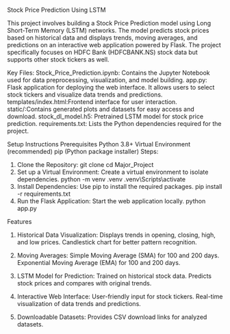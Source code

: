 Stock Price Prediction Using LSTM

This project involves building a Stock Price Prediction model using Long Short-Term Memory (LSTM) networks. The model predicts stock prices based on historical data and displays trends, moving averages, and predictions on an interactive web application powered by Flask. The project specifically focuses on HDFC Bank (HDFCBANK.NS) stock data but supports other stock tickers as well.

Key Files:
Stock_Price_Prediction.ipynb: Contains the Jupyter Notebook used for data preprocessing, visualization, and model building.
app.py: Flask application for deploying the web interface. It allows users to select stock tickers and visualize data trends and predictions.
templates/index.html:Frontend interface for user interaction.
static/:Contains generated plots and datasets for easy access and download.
stock_dl_model.h5: Pretrained LSTM model for stock price prediction.
requirements.txt: Lists the Python dependencies required for the project.

Setup Instructions
Prerequisites
Python 3.8+
Virtual Environment (recommended)
pip (Python package installer)
Steps:
1. Clone the Repository:
   git clone <repository-link>
   cd Major_Project
2. Set up a Virtual Environment: Create a virtual environment to isolate dependencies.
   python -m venv .venv
   .venv\Scripts\activate
3. Install Dependencies: Use pip to install the required packages.
   pip install -r requirements.txt
4. Run the Flask Application: Start the web application locally.
   python app.py

Features
1. Historical Data Visualization:
Displays trends in opening, closing, high, and low prices.
Candlestick chart for better pattern recognition.

2. Moving Averages:
Simple Moving Average (SMA) for 100 and 200 days.
Exponential Moving Average (EMA) for 100 and 200 days.

3. LSTM Model for Prediction:
Trained on historical stock data.
Predicts stock prices and compares with original trends.

4. Interactive Web Interface:
User-friendly input for stock tickers.
Real-time visualization of data trends and predictions.

5. Downloadable Datasets:
Provides CSV download links for analyzed datasets.
